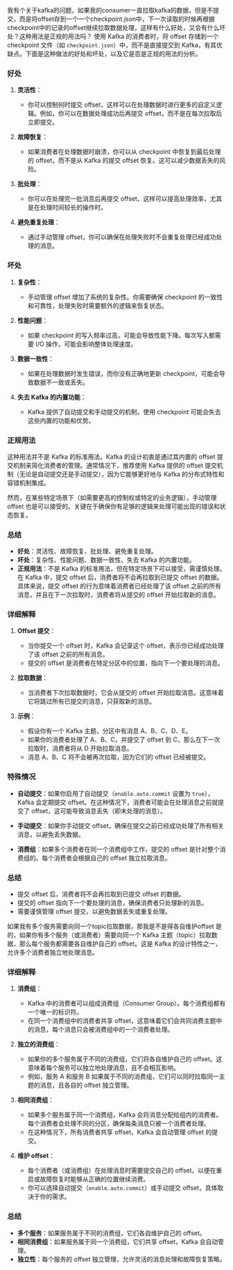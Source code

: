 我有个关于kafka的问题，如果我的consumer一直拉取kafka的数据，但是不提交，而是将offset存到一个一个checkpoint.json中，下一次读取的时候再根据checkpoint中的记录的offset继续拉取数据处理，这样有什么好处，又会有什么坏处？这种用法是正规的用法吗？
使用 Kafka 的消费者时，将 offset 存储到一个 checkpoint 文件（如 `checkpoint.json`）中，而不是直接提交到 Kafka，有其优缺点。下面是这种做法的好处和坏处，以及它是否是正规的用法的分析。

### 好处

1. **灵活性**：
   - 你可以控制何时提交 offset，这样可以在处理数据时进行更多的自定义逻辑。例如，你可以在数据处理成功后再提交 offset，而不是在每次拉取后立即提交。

2. **故障恢复**：
   - 如果消费者在处理数据时崩溃，你可以从 checkpoint 中恢复到最后处理的 offset，而不是从 Kafka 的提交 offset 恢复。这可以减少数据丢失的风险。

3. **批处理**：
   - 你可以在处理完一批消息后再提交 offset，这样可以提高处理效率，尤其是在处理时间较长的操作时。

4. **避免重复处理**：
   - 通过手动管理 offset，你可以确保在处理失败时不会重复处理已经成功处理的消息。

### 坏处

1. **复杂性**：
   - 手动管理 offset 增加了系统的复杂性。你需要确保 checkpoint 的一致性和可靠性，处理失败时需要额外的逻辑来恢复状态。

2. **性能问题**：
   - 如果 checkpoint 的写入频率过高，可能会导致性能下降。每次写入都需要 I/O 操作，可能会影响整体处理速度。

3. **数据一致性**：
   - 如果在处理数据时发生错误，而你没有正确地更新 checkpoint，可能会导致数据不一致或丢失。

4. **失去 Kafka 的内置功能**：
   - Kafka 提供了自动提交和手动提交的机制，使用 checkpoint 可能会失去这些内置的功能和优势。

### 正规用法

这种用法并不是 Kafka 的标准用法。Kafka 的设计初衷是通过其内置的 offset 提交机制来简化消费者的管理。通常情况下，推荐使用 Kafka 提供的 offset 提交机制（无论是自动提交还是手动提交），因为它能够更好地与 Kafka 的分布式特性和容错机制集成。

然而，在某些特定场景下（如需要更高的控制权或特定的业务逻辑），手动管理 offset 也是可以接受的。关键在于确保你有足够的逻辑来处理可能出现的错误和状态恢复。

### 总结

- **好处**：灵活性、故障恢复、批处理、避免重复处理。
- **坏处**：复杂性、性能问题、数据一致性、失去 Kafka 的内置功能。
- **正规用法**：不是 Kafka 的标准用法，但在特定场景下可以接受，需谨慎处理。
在 Kafka 中，提交 offset 后，消费者将不会再拉取到已提交 offset 的数据。具体来说，提交 offset 的行为意味着消费者已经处理了该 offset 之前的所有消息，并且在下一次拉取时，消费者将从提交的 offset 开始拉取新的消息。

### 详细解释

1. **Offset 提交**：
   - 当你提交一个 offset 时，Kafka 会记录这个 offset，表示你已经成功处理了该 offset 之前的所有消息。
   - 提交的 offset 是消费者在特定分区中的位置，指向下一个要处理的消息。

2. **拉取数据**：
   - 当消费者下次拉取数据时，它会从提交的 offset 开始拉取消息。这意味着它将跳过所有已提交的消息，只获取新的消息。

3. **示例**：
   - 假设你有一个 Kafka 主题，分区中有消息 A、B、C、D、E。
   - 如果你的消费者处理了 A、B、C，并提交了 offset 到 C，那么在下一次拉取时，消费者将从 D 开始拉取消息。
   - 消息 A、B、C 将不会被再次拉取，因为它们的 offset 已经被提交。

### 特殊情况

- **自动提交**：如果你启用了自动提交（`enable.auto.commit` 设置为 `true`），Kafka 会定期提交 offset。在这种情况下，消费者可能会在处理消息之前就提交了 offset，这可能导致消息丢失（即未处理的消息）。
  
- **手动提交**：如果你手动提交 offset，确保在提交之前已经成功处理了所有相关消息，以避免丢失数据。

- **消费组**：如果多个消费者在同一个消费组中工作，提交的 offset 是针对整个消费组的。每个消费者会根据自己的 offset 独立拉取消息。

### 总结

- 提交 offset 后，消费者将不会再拉取到已提交 offset 的数据。
- 提交的 offset 指向下一个要处理的消息，确保消费者只处理新的消息。
- 需要谨慎管理 offset 提交，以避免数据丢失或重复处理。


如果我有多个服务需要向同一个topic拉取数据，那我是不是得各自维护offset
是的，如果你有多个服务（或消费者）需要向同一个 Kafka 主题（topic）拉取数据，那么每个服务都需要各自维护自己的 offset。这是 Kafka 的设计特性之一，允许多个消费者独立地处理消息。

### 详细解释

1. **消费组**：
   - Kafka 中的消费者可以组成消费组（Consumer Group）。每个消费组都有一个唯一的标识符。
   - 在同一个消费组中的消费者共享 offset，这意味着它们会共同消费主题中的消息，每个消息只会被消费组中的一个消费者处理。

2. **独立的消费组**：
   - 如果你的多个服务属于不同的消费组，它们将各自维护自己的 offset。这意味着每个服务可以独立地处理消息，且不会相互影响。
   - 例如，服务 A 和服务 B 如果属于不同的消费组，它们可以同时拉取同一主题的消息，且各自的 offset 独立管理。

3. **相同消费组**：
   - 如果多个服务属于同一个消费组，Kafka 会将消息分配给组内的消费者。每个消费者会处理不同的分区，确保每条消息只被一个消费者处理。
   - 在这种情况下，所有消费者共享 offset，Kafka 会自动管理 offset 的提交。

4. **维护 offset**：
   - 每个消费者（或消费组）在处理消息时需要提交自己的 offset，以便在重启或故障恢复时能够从正确的位置继续消费。
   - 你可以选择自动提交（`enable.auto.commit`）或手动提交 offset，具体取决于你的需求。

### 总结

- **多个服务**：如果服务属于不同的消费组，它们各自维护自己的 offset。
- **相同消费组**：如果服务属于同一个消费组，它们共享 offset，Kafka 会自动管理。
- **独立性**：每个服务的 offset 独立管理，允许灵活的消息处理和故障恢复策略。
